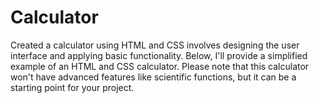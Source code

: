# Calculator

Created a calculator using HTML and CSS involves designing the user interface and applying basic functionality. Below, I'll provide a simplified example of an HTML and CSS calculator. Please note that this calculator won't have advanced features like scientific functions, but it can be a starting point for your project.

